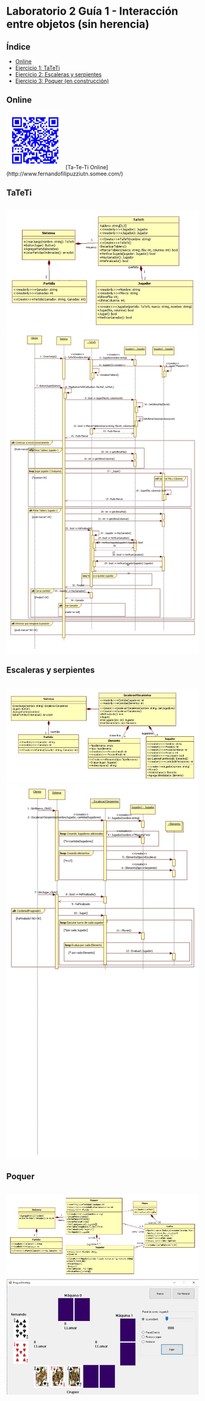 # Laboratorio 2 Guía 1 - Interacción entre objetos (sin herencia)

## Índice

* [Online](#online)
* [Ejercicio 1: TaTeTi](#tateti)
* [Ejercicio 2: Escaleras y serpientes](#escaleras-y-serpientes)
* [Ejercicio 3: Poquer (en construcción)](#poquer)
 
## Online


<div class="text-center" style="align-items: center;">
  <img src="Ej1_TaTeTi/TaTeTiWeb/docs/qr.jpg" style="width:30%"/>
  [Ta-Te-Ti Online](http://www.fernandofilipuzziutn.somee.com/)
</div>


## TaTeTi
<br/>
<img src="https://github.com/fernandofilipuzzi-utn/Lab2Guia1/blob/main/Ej1_TaTeTi/TaTeTiClassLib/uml/TaTeTi.jpg"/>
<br/>
<img src="https://github.com/fernandofilipuzzi-utn/Lab2Guia1/blob/main/Ej1_TaTeTi/TaTeTiClassLib/uml/TaTeTi_diagrama_secuencia.jpg"/>

## Escaleras y serpientes
<br/> 
<img src="https://github.com/fernandofilipuzzi-utn/Lab2Guia1/blob/main/Ej2_EscalerasYSerpientes/EscalerasYSerpientesClassLib/uml/EscalerasYSerpientes.jpg"/>
<br/>
<img src="https://github.com/fernandofilipuzzi-utn/Lab2Guia1/blob/main/Ej2_EscalerasYSerpientes/EscalerasYSerpientesClassLib/uml/EyS_diagrama_secuencia.jpg"/>

## Poquer

<br/>
<img src="https://github.com/fernandofilipuzzi-utn/Lab2Guia1/blob/main/Ej3_Poquer/PoquerClassLib/uml/poquer.jpg"/>
<br/>
<img src="https://github.com/fernandofilipuzzi-utn/Lab2Guia1/blob/main/Ej3_Poquer/PoquerDesktop/doc/formulario.jpg"/>
